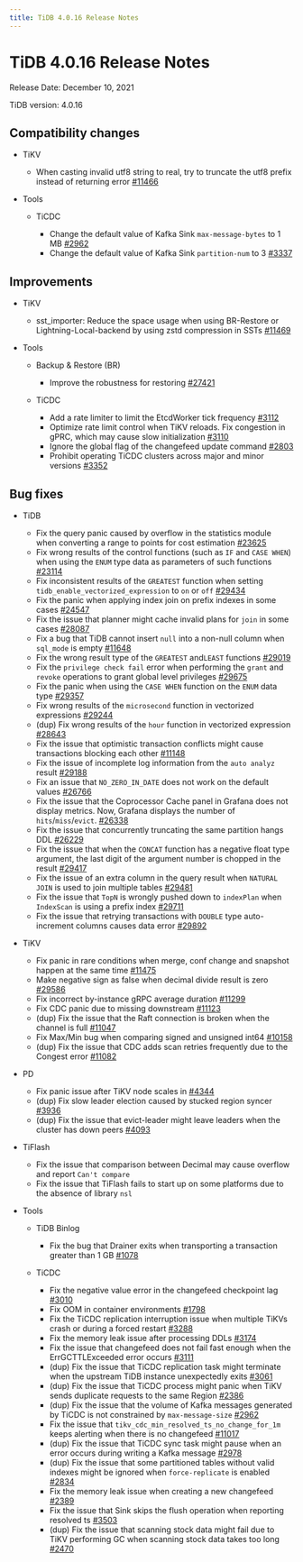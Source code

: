 ```yaml
---
title: TiDB 4.0.16 Release Notes
---
```


# TiDB 4.0.16 Release Notes

Release Date: December 10, 2021

TiDB version: 4.0.16

## Compatibility changes

+ TiKV

    - When casting invalid utf8 string to real, try to truncate the utf8 prefix instead of returning error [#11466](https://github.com/tikv/tikv/issues/11466)

+ Tools

    + TiCDC

        - Change the default value of Kafka Sink `max-message-bytes` to 1 MB [#2962](https://github.com/pingcap/ticdc/issues/2962)
        - Change the default value of Kafka Sink `partition-num` to 3 [#3337](https://github.com/pingcap/ticdc/issues/3337)

## Improvements

+ TiKV

    - sst_importer: Reduce the space usage when using BR-Restore or Lightning-Local-backend by using zstd compression in SSTs  [#11469](https://github.com/tikv/tikv/issues/11469)

+ Tools

    + Backup & Restore (BR)

        - Improve the robustness for restoring [#27421](https://github.com/pingcap/tidb/issues/27421)

    + TiCDC

        - Add a rate limiter to limit the EtcdWorker tick frequency [#3112](https://github.com/pingcap/ticdc/issues/3112)
        - Optimize rate limit control when TiKV reloads. Fix congestion in gPRC, which may cause slow initialization [#3110](https://github.com/pingcap/ticdc/issues/3110)
        - Ignore the global flag of the changefeed update command [#2803](https://github.com/pingcap/ticdc/issues/2803)
        - Prohibit operating TiCDC clusters across major and minor versions [#3352](https://github.com/pingcap/ticdc/issues/3352)

## Bug fixes

+ TiDB

    - Fix the query panic caused by overflow in the statistics module when converting a range to points for cost estimation [#23625](https://github.com/pingcap/tidb/issues/23625)
    - Fix wrong results of the control functions (such as `IF` and `CASE WHEN`) when using the `ENUM` type data as parameters of such functions [#23114](https://github.com/pingcap/tidb/issues/23114)
    - Fix inconsistent results of the `GREATEST` function when setting `tidb_enable_vectorized_expression` to `on` or `off` [#29434](https://github.com/pingcap/tidb/issues/29434)
    - Fix the panic when applying index join on prefix indexes in some cases [#24547](https://github.com/pingcap/tidb/issues/24547)
    - Fix the issue that planner might cache invalid plans for `join` in some cases [#28087](https://github.com/pingcap/tidb/issues/28087)
    - Fix a bug that TiDB cannot insert `null` into a non-null column when `sql_mode` is empty [#11648](https://github.com/pingcap/tidb/issues/11648)
    - Fix the wrong result type of the `GREATEST` and`LEAST` functions [#29019](https://github.com/pingcap/tidb/issues/29019)
    - Fix the `privilege check fail` error when performing the `grant` and `revoke` operations to grant global level privileges [#29675](https://github.com/pingcap/tidb/issues/29675)
    - Fix the panic when using the `CASE WHEN` function on the `ENUM` data type [#29357](https://github.com/pingcap/tidb/issues/29357)
    - Fix wrong results of the `microsecond` function in vectorized expressions [#29244](https://github.com/pingcap/tidb/issues/29244)
    - (dup) Fix wrong results of the `hour` function in vectorized expression [#28643](https://github.com/pingcap/tidb/issues/28643)
    - Fix the issue that optimistic transaction conflicts might cause transactions blocking each other [#11148](https://github.com/tikv/tikv/issues/11148)
    - Fix the issue of incomplete log information from the `auto analyz` result [#29188](https://github.com/pingcap/tidb/issues/29188)
    - Fix an issue that `NO_ZERO_IN_DATE` does not work on the default values [#26766](https://github.com/pingcap/tidb/issues/26766)
    - Fix the issue that the Coprocessor Cache panel in Grafana does not display metrics. Now, Grafana displays the number of `hits`/`miss`/`evict`. [#26338](https://github.com/pingcap/tidb/issues/26338)
    - Fix the issue that concurrently truncating the same partition hangs DDL [#26229](https://github.com/pingcap/tidb/issues/26229)
    - Fix the issue that when the `CONCAT` function has a negative float type argument, the last digit of the argument number is chopped in the result  [#29417](https://github.com/pingcap/tidb/issues/29417)
    - Fix the issue of an extra column in the query result when `NATURAL JOIN` is used to join multiple tables [#29481](https://github.com/pingcap/tidb/issues/29481)
    - Fix the issue that `TopN` is wrongly pushed down to `indexPlan` when `IndexScan` is using a prefix index [#29711](https://github.com/pingcap/tidb/issues/29711)
    - Fix the issue that retrying transactions with `DOUBLE` type auto-increment columns causes data error [#29892](https://github.com/pingcap/tidb/issues/29892)

+ TiKV

    - Fix panic in rare conditions when merge, conf change and snapshot happen at the same time [#11475](https://github.com/tikv/tikv/issues/11475)
    - Make negative sign as false when decimal divide result is zero [#29586](https://github.com/pingcap/tidb/issues/29586)
    - Fix incorrect by-instance gRPC average duration [#11299](https://github.com/tikv/tikv/issues/11299)
    - Fix CDC panic due to missing downstream [#11123](https://github.com/tikv/tikv/issues/11123)
    - (dup) Fix the issue that the Raft connection is broken when the channel is full [#11047](https://github.com/tikv/tikv/issues/11047)
    - Fix Max/Min bug when comparing signed and unsigned int64 [#10158](https://github.com/tikv/tikv/issues/10158)
    - (dup) Fix the issue that CDC adds scan retries frequently due to the Congest error [#11082](https://github.com/tikv/tikv/issues/11082)

+ PD

    - Fix panic issue after TiKV node scales in [#4344](https://github.com/tikv/pd/issues/4344)
    - (dup) Fix slow leader election caused by stucked region syncer [#3936](https://github.com/tikv/pd/issues/3936)
    - (dup) Fix the issue that evict-leader might leave leaders when the cluster has down peers [#4093](https://github.com/tikv/pd/issues/4093)

+ TiFlash

    - Fix the issue that comparison between Decimal may cause overflow and report `Can't compare`
    - Fix the issue that TiFlash fails to start up on some platforms due to the absence of library `nsl`

+ Tools
    
    + TiDB Binlog
        
        - Fix the bug that Drainer exits when transporting a transaction greater than 1 GB [#1078](https://github.com/pingcap/tidb-binlog/pull/1078)
    
    + TiCDC

        - Fix the negative value error in the changefeed checkpoint lag [#3010](https://github.com/pingcap/ticdc/issues/3010)
        - Fix OOM in container environments [#1798](https://github.com/pingcap/ticdc/issues/1798)
        - Fix the TiCDC replication interruption issue when multiple TiKVs crash or during a forced restart [#3288](https://github.com/pingcap/ticdc/issues/3288)
        - Fix the memory leak issue after processing DDLs [#3174](https://github.com/pingcap/ticdc/issues/3174)
        - Fix the issue that changefeed does not fail fast enough when the ErrGCTTLExceeded error occurs [#3111](https://github.com/pingcap/ticdc/issues/3111)
        - (dup) Fix the issue that TiCDC replication task might terminate when the upstream TiDB instance unexpectedly exits [#3061](https://github.com/pingcap/ticdc/issues/3061)
        - (dup) Fix the issue that TiCDC process might panic when TiKV sends duplicate requests to the same Region [#2386](https://github.com/pingcap/ticdc/issues/2386)
        - (dup) Fix the issue that the volume of Kafka messages generated by TiCDC is not constrained by `max-message-size` [#2962](https://github.com/pingcap/ticdc/issues/2962)
        - Fix the issue that `tikv_cdc_min_resolved_ts_no_change_for_1m` keeps alerting when there is no changefeed [#11017](https://github.com/tikv/tikv/issues/11017)
        - (dup) Fix the issue that TiCDC sync task might pause when an error occurs during writing a Kafka message [#2978](https://github.com/pingcap/ticdc/issues/2978)
        - (dup) Fix the issue that some partitioned tables without valid indexes might be ignored when `force-replicate` is enabled [#2834](https://github.com/pingcap/ticdc/issues/2834)
        - Fix the memory leak issue when creating a new changefeed [#2389](https://github.com/pingcap/ticdc/issues/2389)
        - Fix the issue that Sink skips the flush operation when reporting resolved ts [#3503](https://github.com/pingcap/ticdc/issues/3503)
        - (dup) Fix the issue that scanning stock data might fail due to TiKV performing GC when scanning stock data takes too long [#2470](https://github.com/pingcap/ticdc/issues/2470)
